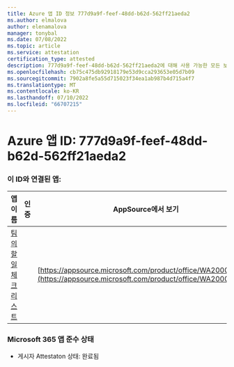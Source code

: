 ```yaml
---
title: Azure 앱 ID 정보 777d9a9f-feef-48dd-b62d-562ff21aeda2
ms.author: elmalova
author: elenamalova
manager: tonybal
ms.date: 07/08/2022
ms.topic: article
ms.service: attestation
certification_type: attested
description: 777d9a9f-feef-48dd-b62d-562ff21aeda2에 대해 사용 가능한 모든 보안 및 규정 준수 정보입니다.
ms.openlocfilehash: cb75c475db92918179e53d9cca293653e05d7b09
ms.sourcegitcommit: 7902a8fe5a55d715023f34ea1ab987b4d715a4f7
ms.translationtype: MT
ms.contentlocale: ko-KR
ms.lasthandoff: 07/10/2022
ms.locfileid: "66707215"
---
```

# <a name="azure-app-id-777d9a9f-feef-48dd-b62d-562ff21aeda2"></a>Azure 앱 ID: 777d9a9f-feef-48dd-b62d-562ff21aeda2


### <a name="apps-associated-with-this-id"></a>이 ID와 연결된 앱:
| **앱 이름** | **인증** | **AppSource에서 보기** |
|--------------|---------------|-----------------------|
| [팀의 할 일 체크리스트](../forward/WA200004362.md) |  | [https://appsource.microsoft.com/product/office/WA200004362](https://appsource.microsoft.com/product/office/WA200004362) |

### <a name="microsoft-365-app-compliance-status"></a>Microsoft 365 앱 준수 상태
- 게시자 Attestaton 상태: 완료됨
